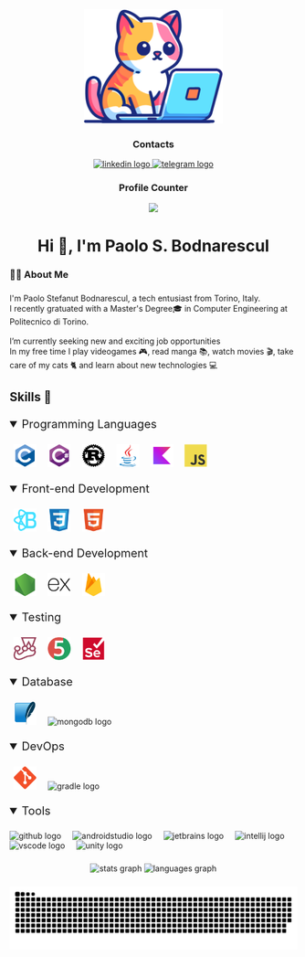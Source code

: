 <div align="center">
  <img height="200" src="images/cat-laptop.png"  />
</div>

###

<h3 align="center">Contacts</h3>

<div align="center">
  <a href="https://www.linkedin.com/in/paolo-stefanut-bodnarescul/" target="_blank">
    <img src="https://img.shields.io/static/v1?message=LinkedIn&logo=linkedin&label=&color=0077B5&logoColor=white&labelColor=&style=flat" height="30" alt="linkedin logo"  />
  </a>
  <a href="https://t.me/paolobd" target="_blank">
    <img src="https://img.shields.io/static/v1?message=Telegram&logo=telegram&label=&color=2CA5E0&logoColor=white&labelColor=&style=flat" height="30" alt="telegram logo"  />
  </a>
</div>

###

<h3 align="center">Profile Counter</h3>

<div align="center">
  <img src="https://profile-counter.glitch.me/paolobd/count.svg?"  />
</div>

###

<h1 align="center">Hi 👋, I'm Paolo S. Bodnarescul</h1>

###

<h3 align="left">👩‍💻 About Me</h3>

###

<p align="left">I'm Paolo Stefanut Bodnarescul, a tech entusiast from Torino, Italy.<br>
I recently gratuated with a Master's Degree🎓 in Computer Engineering at Politecnico di Torino.<br><br>
I’m currently seeking new and exciting job opportunities<br>
In my free time I play videogames 🎮, read manga 📚, watch movies 🎬, take care of my cats 🐈 and learn about new technologies 💻</p>

###

<h2 align="left">Skills 🚀</h2>

###
<details open>
<summary style="font-size:20px">Programming Languages</summary>

### 
<div align="left" style="margin-left:0.5em">
  <img src="https://raw.githubusercontent.com/devicons/devicon/v2.16.0/icons/c/c-original.svg" height="40" alt="c logo"  />
  <img width="12" />
  <img src="https://raw.githubusercontent.com/devicons/devicon/v2.16.0/icons/csharp/csharp-original.svg" height="40" alt="csharp logo"  />
  <img width="12" />
  <img src="https://raw.githubusercontent.com/devicons/devicon/v2.16.0/icons/rust/rust-original.svg" height="40" alt="rust logo"  />
  <img width="12" />
  <img src="https://raw.githubusercontent.com/devicons/devicon/v2.16.0/icons/java/java-original.svg" height="40" alt="java logo"  />
  <img width="12" />
  <img src="https://raw.githubusercontent.com/devicons/devicon/v2.16.0/icons/kotlin/kotlin-original.svg" height="40" alt="kotlin logo"  />
  <img width="12" />
  <img src="https://raw.githubusercontent.com/devicons/devicon/v2.16.0/icons/javascript/javascript-original.svg" height="40" alt="javascript logo"  />
</div>
</details>

###

<details open>
<summary style="font-size:20px">Front-end Development</summary>

###
<div align="left" style="margin-left:0.5em">
  <img src="https://raw.githubusercontent.com/devicons/devicon/v2.16.0/icons/reactbootstrap/reactbootstrap-original.svg" height="40" alt="reactbootstrap logo"  />
  <img width="12" />
  <img src="https://raw.githubusercontent.com/devicons/devicon/v2.16.0/icons/css3/css3-original.svg" height="40" alt="css3 logo"  />
  <img width="12" />
  <img src="https://raw.githubusercontent.com/devicons/devicon/v2.16.0/icons/html5/html5-original.svg" height="40" alt="html5 logo"  />
</div>
</details>



###

<details open>
<summary style="font-size:20px">Back-end Development</summary>

###
<div align="left" style="margin-left:0.5em">
  <img src="https://raw.githubusercontent.com/devicons/devicon/v2.16.0/icons/nodejs/nodejs-original.svg" height="40" alt="nodejs logo"  />
  <img width="12" />
  <img src="https://raw.githubusercontent.com/devicons/devicon/v2.16.0/icons/express/express-original.svg" height="40" alt="express logo"  />
  <img width="12" />
  <img src="https://raw.githubusercontent.com/devicons/devicon/v2.16.0/icons/firebase/firebase-original.svg" height="40" alt="firebase logo"  />
</div>
</details>

###

<details open>
<summary style="font-size:20px">Testing</summary>

###
<div align="left" style="margin-left:0.5em">
  <img src="https://raw.githubusercontent.com/devicons/devicon/v2.16.0/icons/jest/jest-plain.svg" height="40" alt="jest logo"  />
  <img width="12" />
  <img src="https://raw.githubusercontent.com/devicons/devicon/v2.16.0/icons/junit/junit-original.svg" height="40" alt="junit logo"  />
  <img width="12" />
  <img src="https://raw.githubusercontent.com/devicons/devicon/v2.16.0/icons/selenium/selenium-original.svg" height="40" alt="selenium logo"  />
</div>
</details>

###

<details open>
<summary style="font-size:20px">Database</summary>

###
<div align="left" style="margin-left:0.5em">
  <img src="https://raw.githubusercontent.com/devicons/devicon/v2.16.0/icons/sqlite/sqlite-original.svg" height="40" alt="sqlite logo"  />
  <img width="12" />
  <img src="https://cdn.jsdelivr.net/gh/devicons/devicon/icons/mongodb/mongodb-original.svg" height="40" alt="mongodb logo"  />
</div>
</details>

###

<details open>
<summary style="font-size:20px">DevOps</summary>

###
<div align="left" style="margin-left:0.5em">
  <img src="https://raw.githubusercontent.com/devicons/devicon/v2.16.0/icons/git/git-original.svg" height="40" alt="git logo"  />
  <img width="12" />
  <img src="https://cdn.jsdelivr.net/gh/devicons/devicon/icons/gradle/gradle-original.svg" height="40" alt="gradle logo"  />
</div>
</details>

###

<details open>
<summary style="font-size:20px">Tools</summary>

###

<div align="left">
  <img src="https://cdn.jsdelivr.net/gh/devicons/devicon/icons/github/github-original.svg" height="40" alt="github logo"  />
  <img width="12" />
  <img src="https://cdn.jsdelivr.net/gh/devicons/devicon/icons/androidstudio/androidstudio-original.svg" height="40" alt="androidstudio logo"  />
  <img width="12" />
  <img src="https://cdn.jsdelivr.net/gh/devicons/devicon/icons/jetbrains/jetbrains-original.svg" height="40" alt="jetbrains logo"  />
  <img width="12" />
  <img src="https://cdn.jsdelivr.net/gh/devicons/devicon/icons/intellij/intellij-original.svg" height="40" alt="intellij logo"  />
  <img width="12" />
  <img src="https://cdn.jsdelivr.net/gh/devicons/devicon/icons/vscode/vscode-original.svg" height="40" alt="vscode logo"  />
  <img width="12" />
  <img src="https://cdn.jsdelivr.net/gh/devicons/devicon/icons/unity/unity-original.svg" height="40" alt="unity logo"  />
</div>
</details>

###

<div align="center">
  <img src="https://github-readme-stats.vercel.app/api?username=paolobd&hide_title=false&hide_rank=false&show_icons=true&include_all_commits=true&count_private=true&disable_animations=false&theme=dracula&locale=en&hide_border=false&order=1" height="150" alt="stats graph"  />
  <img src="https://github-readme-stats.vercel.app/api/top-langs?username=paolobd&locale=en&hide_title=false&layout=compact&card_width=320&langs_count=5&theme=dracula&hide_border=false&order=2" height="150" alt="languages graph"  />
</div>

###

<img src="https://raw.githubusercontent.com/Paolobd/Paolobd/output/snake.svg" alt="Snake animation" />

###


